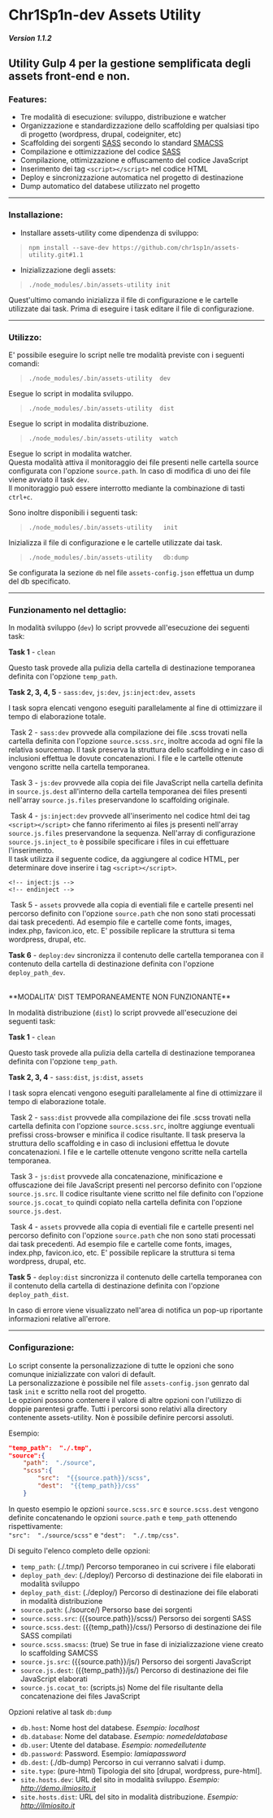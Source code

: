 
# Chr1Sp1n-dev Assets Utility
##### Version 1.1.2


## Utility Gulp 4 per la gestione semplificata degli assets front-end e non.
### Features:
-	Tre modalità di esecuzione: sviluppo, distribuzione e watcher
-	Organizzazione e standardizzazione dello scaffolding per qualsiasi tipo di progetto (wordpress, drupal, codeigniter, etc)
-	Scaffolding dei sorgenti [SASS](https://sass-lang.com/) secondo lo standard [SMACSS](https://smacss.com/book/categorizing)
-	Compilazione e ottimizzazione del codice [SASS](https://sass-lang.com/)
-	Compilazione, ottimizzazione e offuscamento del codice JavaScript
-	Inserimento dei tag `<script></script>` nel codice HTML
-	Deploy e sincronizzazione automatica nel progetto di destinazione
-	Dump automatico del databese utilizzato nel progetto

---

### **Installazione:**

-	Installare assets-utility come dipendenza di sviluppo:
> `npm install --save-dev https://github.com/chr1sp1n/assets-utility.git#1.1`

-	Inizializzazione degli assets:
> `./node_modules/.bin/assets-utility init`

Quest'ultimo comando inizializza il file di configurazione e le cartelle utilizzate dai task.
Prima di eseguire i task editare il file di configurazione.

---

### **Utilizzo:**

E' possibile eseguire lo script nelle tre modalità previste con i seguenti comandi:

> `./node_modules/.bin/assets-utility  dev`

Esegue lo script in modalita sviluppo.

> `./node_modules/.bin/assets-utility  dist`

Esegue lo script in modalita distribuzione.

> `./node_modules/.bin/assets-utility  watch`

Esegue lo script in modalita watcher.<br>
Questa modalità attiva il monitoraggio dei file presenti nelle cartella source configurata con l'opzione `source.path`. In caso di modifica di uno dei file viene avviato il task `dev`.<br>
Il monitoraggio può essere interrotto mediante la combinazione di tasti `ctrl+c`.

Sono inoltre disponibili i seguenti task:

> `./node_modules/.bin/assets-utility   init`

Inizializza il file di configurazione e le cartelle utilizzate dai task.

> `./node_modules/.bin/assets-utility   db:dump`

Se configurata la sezione `db` nel file `assets-config.json` effettua un dump del db specificato.

---

### **Funzionamento nel dettaglio:**

In modalità sviluppo (`dev`) lo script provvede all'esecuzione dei seguenti task:

**Task 1** - `clean`

Questo task provede alla pulizia della cartella di destinazione temporanea definita con l'opzione `temp_path`.

**Task 2, 3, 4, 5** - `sass:dev`, `js:dev`, `js:inject:dev`, `assets`

I task sopra elencati vengono eseguiti parallelamente al fine di ottimizzare il tempo di elaborazione totale.

&nbsp;Task 2 - `sass:dev` provvede alla compilazione dei file .scss trovati nella cartella definita con l'opzione `source.scss.src`, inoltre accoda ad ogni file la relativa sourcemap. Il task preserva la struttura dello scaffolding e in caso di inclusioni effettua le dovute concatenazioni. I file e le cartelle ottenute vengono scritte nella cartella temporanea.

&nbsp;Task 3 - `js:dev` provvede alla copia dei file JavaScript nella cartella definita in `source.js.dest` all'interno della cartella temporanea  dei files presenti nell'array `source.js.files` preservandone lo scaffolding originale.

&nbsp;Task 4 - `js:inject:dev` provvede all'inserimento nel codice html dei tag `<script></script>` che fanno riferimento ai files js presenti nell'array `source.js.files` preservandone la sequenza. Nell'array di configurazione `source.js.inject_to` è possibile specificare i files in cui effettuare l'inserimento.
<br>Il task utilizza il seguente codice, da aggiungere al codice HTML, per determinare dove inserire i tag `<script></script>`.
```
<!-- inject:js -->
<!-- endinject -->
```

&nbsp;Task 5 - `assets` provvede alla copia di eventiali file e cartelle presenti nel percorso definito con l'opzione `source.path` che non sono stati processati dai task precedenti. Ad esempio file e cartelle come fonts, images, index.php, favicon.ico, etc. E' possibile replicare la struttura si tema wordpress, drupal, etc.

**Task 6** - `deploy:dev` sincronizza il contenuto delle cartella temporanea con il contenuto della cartella di destinazione definita con l'opzione `deploy_path_dev`.

<br>
**MODALITA' DIST TEMPORANEAMENTE NON FUNZIONANTE**

In modalità distribuzione (`dist`) lo script provvede all'esecuzione dei seguenti task:

**Task 1** - `clean`

Questo task provede alla pulizia della cartella di destinazione temporanea definita con l'opzione `temp_path`.

**Task 2, 3, 4** - `sass:dist`, `js:dist`, `assets`

I task sopra elencati vengono eseguiti parallelamente al fine di ottimizzare il tempo di elaborazione totale.

&nbsp;Task 2 - `sass:dist` provvede alla compilazione dei file .scss trovati nella cartella definita con l'opzione `source.scss.src`, inoltre aggiunge eventuali prefissi cross-browser e minifica il codice risultante. Il task preserva la struttura dello scaffolding e in caso di inclusioni effettua le dovute concatenazioni. I file e le cartelle ottenute vengono scritte nella cartella temporanea.

&nbsp;Task 3 - `js:dist` provvede alla concatenazione, minificazione e offuscazione dei file JavaScript presenti nel percorso definito con l'opzione `source.js.src`. Il codice risultante viene scritto nel file definito con l'opzione `source.js.cocat_to` quindi copiato nella cartella definita con l'opzione `source.js.dest`.

&nbsp;Task 4 - `assets` provvede alla copia di eventiali file e cartelle presenti nel percorso definito con l'opzione `source.path` che non sono stati processati dai task precedenti. Ad esempio file e cartelle come fonts, images, index.php, favicon.ico, etc. E' possibile replicare la struttura si tema wordpress, drupal, etc.

**Task 5** - `deploy:dist` sincronizza il contenuto delle cartella temporanea con il contenuto della cartella di destinazione definita con l'opzione `deploy_path_dist`.

In caso di errore viene visualizzato nell'area di notifica un pop-up riportante informazioni relative all'errore.

---

### **Configurazione:**

Lo script consente la personalizzazione di tutte le opzioni che sono comunque inizializzate con valori di default.<br>
La personalizzazione è possibile nel file `assets-config.json` genrato dal task `init` e scritto nella root del progetto.<br>
Le opzioni possono contenere il valore di altre opzioni con l'utilizzo di doppie parentesi graffe.
Tutti i percorsi sono relativi alla directory contenente assets-utility. Non è possibile definire percorsi assoluti.

Esempio:
```json
"temp_path":  "./.tmp",
"source":{
    "path":  "./source",
	"scss":{
		"src":  "{{source.path}}/scss",
		"dest":  "{{temp_path}}/css"
	}
```
In questo esempio le opzioni `source.scss.src` e `source.scss.dest` vengono definite concatenando le opzioni `source.path` e `temp_path` ottenendo rispettivamente:<br>
`"src":  "./source/scss"` e `"dest":  "./.tmp/css"`.

Di seguito l'elenco completo delle opzioni:

-	`temp_path`: (./.tmp/) Percorso temporaneo in cui scrivere i file elaborati
-	`deploy_path_dev`: (./deploy/) Percorso di destinazione dei file elaborati in modalità sviluppo
-	`deploy_path_dist`: (./deploy/) Percorso di destinazione dei file elaborati in modalità distribuzione
-	`source.path`: (./source/) Persorso base dei sorgenti
-	`source.scss.src`: ({{source.path}}/scss/) Persorso dei sorgenti SASS
-	`source.scss.dest`: ({{temp_path}}/css/) Persorso di destinazione dei file SASS compilati
-	`source.scss.smacss`: (true) Se true in fase di inizializzazione viene creato lo scaffolding SAMCSS
-	`source.js.src`: ({{source.path}}/js/) Persorso dei sorgenti JavaScript
-	`source.js.dest`: ({{temp_path}}/js/) Percorso di destinazione dei file JavaScript elaborati
-	`source.js.cocat_to`: (scripts.js) Nome del file risultante della concatenazione dei files JavaScript

Opzioni relative al task `db:dump`

-	`db.host`: Nome host del databese. *Esempio: localhost*
-	`db.database`: Nome del database. *Esempio: nomedeldatabase*
-	`db.user`:	Utente del database. *Esempio: nomedellutente*
-	`db.password`: Password. Esempio: *lamiapassword*
-	`db.dest`: (./db-dump) Percorso in cui verranno salvati i dump.
-	`site.type`: (pure-html) Tipologia del sito [drupal, wordpress, pure-html].
-	`site.hosts.dev`: URL del sito in modalità sviluppo. *Esempio: http://demo.ilmiosito.it*
-	`site.hosts.dist`: URL del sito in modalità distribuzione. *Esempio: http://ilmiosito.it*
